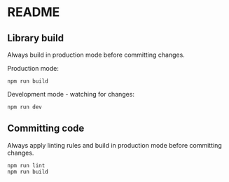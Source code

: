 # README

## Library build

Always build in production mode before committing changes.

Production mode:
```shell script
npm run build
```

Development mode - watching for changes:
```shell script
npm run dev
```

## Committing code

Always apply linting rules and build in production mode before committing changes.
```shell script
npm run lint
npm run build
````
